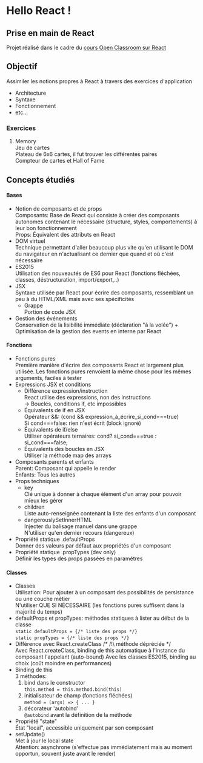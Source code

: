 # Hello React !

## Prise en main de React
Projet réalisé dans le cadre du [cours Open Classroom sur React](https://openclassrooms.com/fr/courses/4664381-realisez-une-application-web-avec-react-js/ "Réalisez une application web avec React.js")

## Objectif  
Assimiler les notions propres à React à travers des exercices  d'application  

* Architecture  
* Syntaxe  
* Fonctionnement  
* etc...  

### Exercices  

1. Memory  
    Jeu de cartes  
    Plateau de 6x6 cartes, il fut trouver les différentes paires  
    Compteur de cartes et Hall of Fame  

## Concepts étudiés

#### Bases

* Notion de composants et de props  
    Composants: Base de React qui consiste à créer des composants autonomes contenant le nécessaire (structure, styles, comportements) à leur bon fonctionnement  
    Props: Équivalent des attributs en React  
* DOM virtuel  
    Technique permettant d'aller beaucoup plus vite qu'en utilisant le DOM du navigateur en n'actualisant ce dernier que quand et où c'est nécessaire  
* ES2015  
    Utilisation des nouveautés de ES6 pour React (fonctions fléchées, classes, déstructuration, import/export,..)  
* JSX  
    Syntaxe utilisée par React pour écrire des composants, ressemblant un peu à du HTML/XML mais avec ses spécificités  
    * Grappe  
        Portion de code JSX  
* Gestion des événements  
    Conservation de la lisibilité immédiate (déclaration "à la volée") + Optimisation de la gestion des events en interne par React  

#### Fonctions

* Fonctions pures  
    Première manière d'écrire des composants React et largement plus utilisée. Les fonctions pures renvoient la même chose pour les mêmes arguments, faciles à tester  
* Expressions JSX et conditions  
    * Différence expression/instruction  
        React utilise des expressions, non des instructions  
        -> Boucles, conditions if, etc impossibles  
    * Équivalents de if en JSX  
        Opérateur &&: (cond && expression_à_écrire_si_cond===true)  
        Si cond===false: rien n'est écrit (block ignoré)  
    * Équivalents de if/else  
        Utiliser opérateurs ternaires: cond? si_cond===true : si_cond===false;  
    * Équivalents des boucles en JSX  
        Utiliser la méthode map des arrays  
* Composants parents et enfants  
    Parent: Composant qui appelle le render  
    Enfants: Tous les autres  
* Props techniques  
    * key  
        Clé unique à donner à chaque élément d'un array pour pouvoir mieux les gérer  
    * children  
        Liste auto-renseignée contenant la liste des enfants d'un composant  
    * dangerouslySetInnerHTML  
        Injecter du balisage manuel dans une grappe  
        N'utiliser qu'en dernier recours (dangereux)  
* Propriété statique .defaultProps  
    Donner des valeurs par défaut aux propriétés d'un composant  
* Propriété statique .propTypes (dev only)  
    Définir les types des props passées en paramètres  

#### Classes

* Classes  
    Utilisation: Pour ajouter à un composant des possibilités de persistance ou une couche métier  
    N'utiliser QUE SI NÉCESSAIRE (les fonctions pures suffisent dans la majorité du temps)  
* defaultProps et propTypes: méthodes statiques à lister au début de la classe  
    `static defaultProps = {/* liste des props */}`  
    `static propTypes = {/* liste des props */}`  
* Différence avec React.createClass /* /!\ méthode dépréciée */  
    Avec React.createClass, binding de this automatique à l'instance du composant l'appelant (auto-bound)
    Avec les classes ES2015, binding au choix (coût moindre en performances)
* Binding de this  
    3 méthodes:  
    1. bind dans le constructor  
        `this.method = this.method.bind(this)`  
    2. initialisateur de champ (fonctions fléchées)  
        `method = (args) => { ... }`  
    3. décorateur 'autobind'  
        `@autobind` avant la définition de la méthode
* Propriété "state"  
    État "local", accessible uniquement par son composant  
* setUpdate()  
    Met à jour le local state  
    Attention: asynchrone (s'effectue pas immédiatement mais au moment opportun, souvent juste avant le render)  
